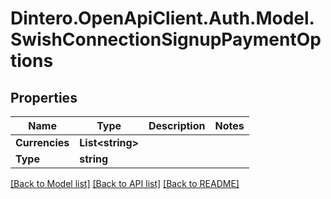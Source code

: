 # Dintero.OpenApiClient.Auth.Model.SwishConnectionSignupPaymentOptions

## Properties

Name | Type | Description | Notes
------------ | ------------- | ------------- | -------------
**Currencies** | **List&lt;string&gt;** |  | 
**Type** | **string** |  | 

[[Back to Model list]](../README.md#documentation-for-models) [[Back to API list]](../README.md#documentation-for-api-endpoints) [[Back to README]](../README.md)

